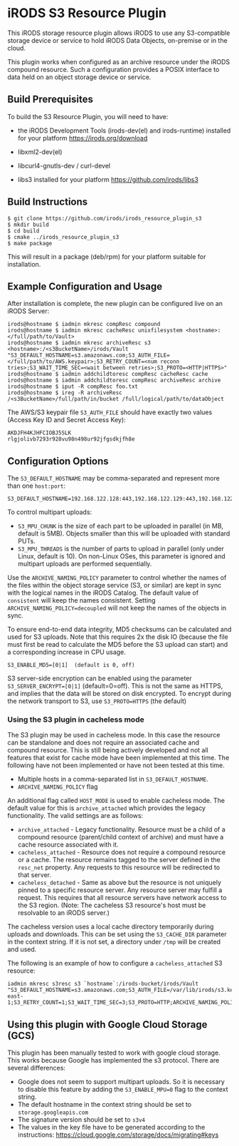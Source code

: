 # iRODS S3 Resource Plugin

This iRODS storage resource plugin allows iRODS to use any S3-compatible storage device or service to hold iRODS Data Objects, on-premise or in the cloud.

This plugin works when configured as an archive resource under the iRODS compound resource.  Such a configuration provides a POSIX interface to data held on an object storage device or service.

## Build Prerequisites

To build the S3 Resource Plugin, you will need to have:

 - the iRODS Development Tools (irods-dev(el) and irods-runtime) installed for your platform
     https://irods.org/download

 - libxml2-dev(el)

 - libcurl4-gnutls-dev / curl-devel

 - libs3 installed for your platform
     https://github.com/irods/libs3

## Build Instructions

```
$ git clone https://github.com/irods/irods_resource_plugin_s3
$ mkdir build
$ cd build
$ cmake ../irods_resource_plugin_s3
$ make package
```

This will result in a package (deb/rpm) for your platform suitable for installation.

## Example Configuration and Usage

After installation is complete, the new plugin can be configured live on an iRODS Server:

```
irods@hostname $ iadmin mkresc compResc compound
irods@hostname $ iadmin mkresc cacheResc unixfilesystem <hostname>:</full/path/to/Vault>
irods@hostname $ iadmin mkresc archiveResc s3 <hostname>:/<s3BucketName>/irods/Vault "S3_DEFAULT_HOSTNAME=s3.amazonaws.com;S3_AUTH_FILE=</full/path/to/AWS.keypair>;S3_RETRY_COUNT=<num reconn tries>;S3_WAIT_TIME_SEC=<wait between retries>;S3_PROTO=<HTTP|HTTPS>"
irods@hostname $ iadmin addchildtoresc compResc cacheResc cache
irods@hostname $ iadmin addchildtoresc compResc archiveResc archive
irods@hostname $ iput -R compResc foo.txt
irods@hostname $ ireg -R archiveResc /<s3BucketName>/full/path/in/bucket /full/logical/path/to/dataObject
```

The AWS/S3 keypair file `S3_AUTH_FILE` should have exactly two values (Access Key ID and Secret Access Key):

```
AKDJFH4KJHFCIOBJ5SLK
rlgjolivb7293r928vu98n498ur92jfgsdkjfh8e
```

## Configuration Options

The `S3_DEFAULT_HOSTNAME` may be comma-separated and represent more than one `host:port`:

```
S3_DEFAULT_HOSTNAME=192.168.122.128:443,192.168.122.129:443,192.168.122.130:443
```

To control multipart uploads:
 - `S3_MPU_CHUNK` is the size of each part to be uploaded in parallel (in MB, default is 5MB).  Objects smaller than this will be uploaded with standard PUTs.
 - `S3_MPU_THREADS` is the number of parts to upload in parallel (only under Linux, default is 10).  On non-Linux OSes, this parameter is ignored and multipart uploads are performed sequentially.

Use the `ARCHIVE_NAMING_POLICY` parameter to control whether the names of the files within the object storage service (S3, or similar) are kept in sync with the logical names in the iRODS Catalog.
The default value of `consistent` will keep the names consistent.  Setting `ARCHIVE_NAMING_POLICY=decoupled` will not keep the names of the objects in sync.

To ensure end-to-end data integrity, MD5 checksums can be calculated and used for S3 uploads.  Note that this requires 2x the disk IO (because the file must first be read to calculate the MD5 before
the S3 upload can start) and a corresponding increase in CPU usage.
```
S3_ENABLE_MD5=[0|1]  (default is 0, off)
```

S3 server-side encryption can be enabled using the parameter `S3_SERVER_ENCRYPT=[0|1]` (default=0=off).  This is not the same as HTTPS, and implies that the data will be stored on disk encrypted.
To encrypt during the network transport to S3, use `S3_PROTO=HTTPS` (the default)

### Using the S3 plugin in cacheless mode

The S3 plugin may be used in cacheless mode.  In this case the resource can be standalone and does not require an associated cache and compound resource.  This is still being actively developed and not all features that exist for cache mode have been implemented at this time.  The following have not been implemented or have not been tested at this time.

* Multiple hosts in a comma-separated list in `S3_DEFAULT_HOSTNAME`.
* `ARCHIVE_NAMING_POLICY` flag

An additional flag called `HOST_MODE` is used to enable cacheless mode.  The default value for this is `archive_attached` which provides the legacy functionality.  The valid settings are as follows:

* `archive_attached` - Legacy functionality.  Resource must be a child of a compound resource (parent/child context of archive) and must have a cache resource associated with it.
* `cacheless_attached` - Resource does not require a compound resource or a cache.  The resource remains tagged to the server defined in the `resc_net` property.  Any requests to this resource will be redirected to that server.
* `cacheless_detached` - Same as above but the resource is not uniquely pinned to a specific resource server.  Any resource server may fulfill a request.  This requires that all resource servers have network access to the S3 region.  (Note:  The cacheless S3 resource's host must be resolvable to an iRODS server.)

The cacheless version uses a local cache directory temporarily during uploads and downloads.  This can be set using the `S3_CACHE_DIR` parameter in the context string.  If it is not set, a directory under `/tmp` will be created and used.

The following is an example of how to configure a `cacheless_attached` S3 resource:

~~~~
iadmin mkresc s3resc s3 `hostname`:/irods-bucket/irods/Vault "S3_DEFAULT_HOSTNAME=s3.amazonaws.com;S3_AUTH_FILE=/var/lib/irods/s3.keypair;S3_REGIONNAME=us-east-1;S3_RETRY_COUNT=1;S3_WAIT_TIME_SEC=3;S3_PROTO=HTTP;ARCHIVE_NAMING_POLICY=consistent;HOST_MODE=cacheless_attached"
~~~~


## Using this plugin with Google Cloud Storage (GCS)

This plugin has been manually tested to work with google cloud storage. This works because Google has implemented the s3 protocol.  There are several differences:

* Google does not seem to support multipart uploads.  So it is necessary to disable this feature by adding the `S3_ENABLE_MPU=0` flag to the context string.
* The default hostname in the context string should be set to `storage.googleapis.com`
* The signature version should be set to `s3v4`
* The values in the key file have to be generated according to the instructions: https://cloud.google.com/storage/docs/migrating#keys
